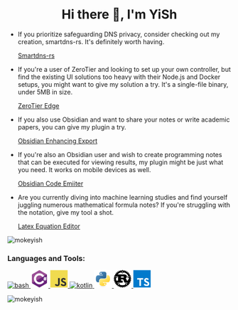<h1 align="center">Hi there 👋, I'm YiSh</h1>



- If you prioritize safeguarding DNS privacy, consider checking out my creation, smartdns-rs. It's definitely worth having.

  [Smartdns-rs](https://github.com/mokeyish/smartdns-rs)

- If you're a user of ZeroTier and looking to set up your own controller, but find the existing UI solutions too heavy with their Node.js and Docker setups, you might want to give my solution a try. It's a single-file binary, under 5MB in size.

  [ZeroTier Edge](https://github.com/mokeyish/zerotier-edge)

- If you also use Obsidian and want to share your notes or write academic papers, you can give my plugin a try.

  [Obsidian Enhancing Export](https://github.com/mokeyish/obsidian-enhancing-export)

- If you're also an Obsidian user and wish to create programming notes that can be executed for viewing results, my plugin might be just what you need. It works on mobile devices as well.

  [Obsidian Code Emiiter](https://github.com/mokeyish/obsidian-code-emitter)

- Are you currently diving into machine learning studies and find yourself juggling numerous mathematical formula notes? If you're struggling with the notation, give my tool a shot.

  [ Latex Equation Editor](https://math.yish.org)



<p align="left"> <img src="https://komarev.com/ghpvc/?username=mokeyish&label=Profile%20views&color=0e75b6&style=flat" alt="mokeyish" /> </p>


<h3 align="left">Languages and Tools:</h3>
<p align="left"> <a href="https://www.gnu.org/software/bash/" target="_blank" rel="noreferrer"> <img src="https://www.vectorlogo.zone/logos/gnu_bash/gnu_bash-icon.svg" alt="bash" width="40" height="40"/> </a> <a href="https://www.w3schools.com/cs/" target="_blank" rel="noreferrer"> <img src="https://raw.githubusercontent.com/devicons/devicon/master/icons/csharp/csharp-original.svg" alt="csharp" width="40" height="40"/> </a> <a href="https://developer.mozilla.org/en-US/docs/Web/JavaScript" target="_blank" rel="noreferrer"> <img src="https://raw.githubusercontent.com/devicons/devicon/master/icons/javascript/javascript-original.svg" alt="javascript" width="40" height="40"/> </a> <a href="https://kotlinlang.org" target="_blank" rel="noreferrer"> <img src="https://www.vectorlogo.zone/logos/kotlinlang/kotlinlang-icon.svg" alt="kotlin" width="40" height="40"/> </a> <a href="https://www.python.org" target="_blank" rel="noreferrer"> <img src="https://raw.githubusercontent.com/devicons/devicon/master/icons/python/python-original.svg" alt="python" width="40" height="40"/> </a> <a href="https://www.rust-lang.org" target="_blank" rel="noreferrer"> <img src="https://raw.githubusercontent.com/devicons/devicon/master/icons/rust/rust-plain.svg" alt="rust" width="40" height="40"/> </a> <a href="https://www.typescriptlang.org/" target="_blank" rel="noreferrer"> <img src="https://raw.githubusercontent.com/devicons/devicon/master/icons/typescript/typescript-original.svg" alt="typescript" width="40" height="40"/> </a> </p>

<p><img align="left" src="https://github-readme-stats.vercel.app/api/top-langs?username=mokeyish&show_icons=true&locale=en&layout=compact" alt="mokeyish" /></p>



